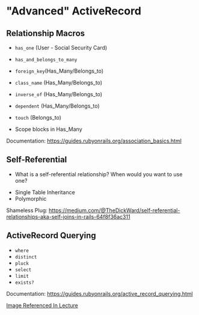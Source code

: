 # "Advanced" ActiveRecord

## Relationship Macros

  - `has_one` (User - Social Security Card)
  - `has_and_belongs_to_many`

  - `foreign_key`(Has_Many/Belongs_to)
  - `class_name` (Has_Many/Belongs_to)
  - `inverse_of` (Has_Many/Belongs_to)
  - `dependent` (Has_Many/Belongs_to)
  - `touch` (Belongs_to)

  - Scope blocks in Has_Many

Documentation: https://guides.rubyonrails.org/association_basics.html

## Self-Referential

*  What is a self-referential relationship? When would you want to use one?
  - Single Table Inheritance
  - Polymorphic

Shameless Plug: https://medium.com/@TheDickWard/self-referential-relationships-aka-self-joins-in-rails-64f8f36ac311

## ActiveRecord Querying

  - `where`
  - `distinct`
  - `pluck`
  - `select`
  - `limit`
  - `exists?`

  Documentation: https://guides.rubyonrails.org/active_record_querying.html

[Image Referenced In Lecture](https://scontent-lga3-1.xx.fbcdn.net/v/t1.15752-9/s2048x2048/66531970_2213764182269881_3440197503343919104_n.jpg?_nc_cat=103&_nc_oc=AQld2FPHRTmVmyYQlcV79L-FR7F8rhuf1Pg5hINUmVs2NQTmvK0OmgyfwCGXuv7jYPk&_nc_ht=scontent-lga3-1.xx&oh=78304fe9e33890b783f6acbfae2fb724&oe=5DAE5E7B)
